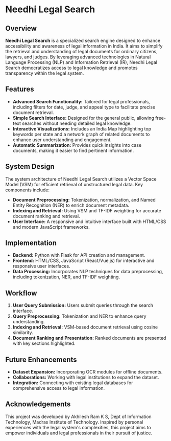 # Needhi Legal Search

## Overview
**Needhi Legal Search** is a specialized search engine designed to enhance accessibility and awareness of legal information in India. It aims to simplify the retrieval and understanding of legal documents for ordinary citizens, lawyers, and judges. By leveraging advanced technologies in Natural Language Processing (NLP) and Information Retrieval (IR), Needhi Legal Search democratizes access to legal knowledge and promotes transparency within the legal system.

## Features
- **Advanced Search Functionality:** Tailored for legal professionals, including filters for date, judge, and appeal type to facilitate precise document retrieval.
- **Simple Search Interface:** Designed for the general public, allowing free-text searches without needing detailed legal knowledge.
- **Interactive Visualizations:** Includes an India Map highlighting top keywords per state and a network graph of related documents to enhance user understanding and engagement.
- **Automatic Summarization:** Provides quick insights into case documents, making it easier to find pertinent information.

## System Design
The system architecture of Needhi Legal Search utilizes a Vector Space Model (VSM) for efficient retrieval of unstructured legal data. Key components include:
- **Document Preprocessing:** Tokenization, normalization, and Named Entity Recognition (NER) to enrich document metadata.
- **Indexing and Retrieval:** Using VSM and TF-IDF weighting for accurate document ranking and retrieval.
- **User Interface:** A responsive and intuitive interface built with HTML/CSS and modern JavaScript frameworks.

## Implementation
- **Backend:** Python with Flask for API creation and management.
- **Frontend:** HTML/CSS, JavaScript (React/Vue.js) for interactive and responsive user interfaces.
- **Data Processing:** Incorporates NLP techniques for data preprocessing, including tokenization, NER, and TF-IDF weighting.

## Workflow
1. **User Query Submission:** Users submit queries through the search interface.
2. **Query Preprocessing:** Tokenization and NER to enhance query understanding.
3. **Indexing and Retrieval:** VSM-based document retrieval using cosine similarity.
4. **Document Ranking and Presentation:** Ranked documents are presented with key sections highlighted.

## Future Enhancements
- **Dataset Expansion:** Incorporating OCR modules for offline documents.
- **Collaborations:** Working with legal institutions to expand the dataset.
- **Integration:** Connecting with existing legal databases for comprehensive access to legal information.

## Acknowledgements
This project was developed by Akhilesh Ram K S, Dept of Information Technology, Madras Institute of Technology. Inspired by personal experiences with the legal system's complexities, this project aims to empower individuals and legal professionals in their pursuit of justice.
